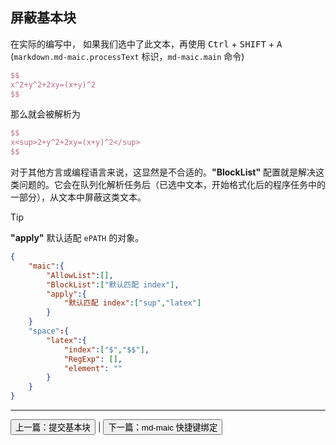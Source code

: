 ## 屏蔽基本块
在实际的编写中，
如果我们选中了此文本，再使用 <kbd>Ctrl</kbd> + <kbd>SHIFT</kbd> + <kbd>A</kbd> (`markdown.md-maic.processText` 标识，`md-maic.main` 命令)
```latex
$$
x^2+y^2+2xy=(x+y)^2
$$
```

那么就会被解析为
```latex
$$
x<sup>2+y^2+2xy=(x+y)^2</sup>
$$
```

对于其他方言或编程语言来说，这显然是不合适的。**"BlockList"** 配置就是解决这类问题的。它会在队列化解析任务后（已选中文本，开始格式化后的程序任务中的一部分），从文本中屏蔽这类文本。

> [!tip]
> **"apply"** 默认适配 `ePATH` 的对象。
```json
{
    "maic":{
        "AllowList":[],
        "BlockList":["默认匹配 index"],
        "apply":{
            "默认匹配 index":["sup","latex"]
        }
    }
    "space":{
        "latex":{
            "index":["$","$$"],
            "RegExp": [],
            "element": ""
        }
    }
}
```

---
[<button>上一篇：提交基本块</button>](./[02]Apply%20Item.md) | [<button>下一篇：md-maic 快捷键绑定</button>](./[04]md-maic%20keybord%20bind.md)